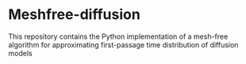 # Meshfree-diffusion
This repository contains the Python implementation of a mesh-free algorithm for approximating first-passage time distribution of diffusion models
